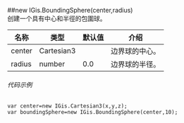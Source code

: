 ##new IGis.BoundingSphere(center,radius)  
创建一个具有中心和半徑的包圍球。    
  
名称|类型|默认值|介绍  
-|-|-|-   
center|Cartesian3||边界球的中心。  
radius|number|0.0|边界球的半径。    
  
###### 代码示例
    var center=new IGis.Cartesian3(x,y,z);
    var boundingSphere=new IGis.BoundingSphere(center,10);